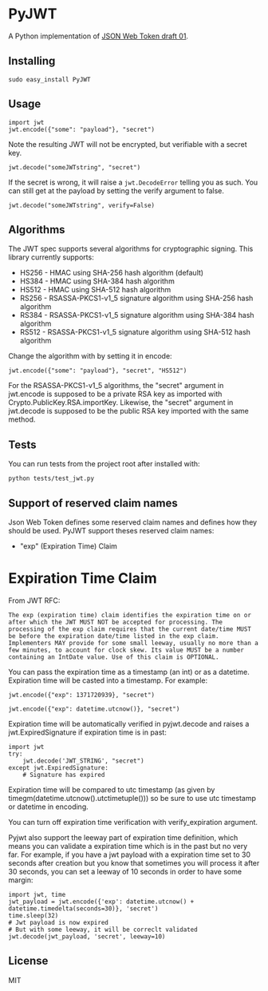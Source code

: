 PyJWT
=====
A Python implementation of [JSON Web Token draft 01](http://self-issued.info/docs/draft-jones-json-web-token-01.html).

Installing
----------

    sudo easy_install PyJWT

Usage
-----

    import jwt
    jwt.encode({"some": "payload"}, "secret")

Note the resulting JWT will not be encrypted, but verifiable with a secret key.

    jwt.decode("someJWTstring", "secret")

If the secret is wrong, it will raise a `jwt.DecodeError` telling you as such. You can still get at the payload by setting the verify argument to false.

    jwt.decode("someJWTstring", verify=False)

Algorithms
----------

The JWT spec supports several algorithms for cryptographic signing. This library currently supports:

* HS256 - HMAC using SHA-256 hash algorithm (default)
* HS384 - HMAC using SHA-384 hash algorithm
* HS512 - HMAC using SHA-512 hash algorithm
* RS256 - RSASSA-PKCS1-v1_5 signature algorithm using SHA-256 hash algorithm
* RS384 - RSASSA-PKCS1-v1_5 signature algorithm using SHA-384 hash algorithm
* RS512 - RSASSA-PKCS1-v1_5 signature algorithm using SHA-512 hash algorithm

Change the algorithm with by setting it in encode:

    jwt.encode({"some": "payload"}, "secret", "HS512")

For the RSASSA-PKCS1-v1_5 algorithms, the "secret" argument in jwt.encode is supposed to be a private RSA key as
imported with Crypto.PublicKey.RSA.importKey. Likewise, the "secret" argument in jwt.decode is supposed to be the
public RSA key imported with the same method. 

Tests
-----

You can run tests from the project root after installed with:

    python tests/test_jwt.py

Support of reserved claim names
-------------------------------

Json Web Token defines some reserved claim names and defines how they should be used. PyJWT support theses reserved claim names:

 - "exp" (Expiration Time) Claim

Expiration Time Claim
=====================

From JWT RFC:

    The exp (expiration time) claim identifies the expiration time on or after which the JWT MUST NOT be accepted for processing. The processing of the exp claim requires that the current date/time MUST be before the expiration date/time listed in the exp claim. Implementers MAY provide for some small leeway, usually no more than a few minutes, to account for clock skew. Its value MUST be a number containing an IntDate value. Use of this claim is OPTIONAL.

You can pass the expiration time as a timestamp (an int) or as a datetime. Expiration time will be casted into a timestamp. For example:

    jwt.encode({"exp": 1371720939}, "secret")

    jwt.encode({"exp": datetime.utcnow()}, "secret")

Expiration time will be automatically verified in pyjwt.decode and raises a jwt.ExpiredSignature if expiration time is in past:

    import jwt
    try:
        jwt.decode('JWT_STRING', "secret")
    except jwt.ExpiredSignature:
        # Signature has expired

Expiration time will be compared to utc timestamp (as given by timegm(datetime.utcnow().utctimetuple())) so be sure to use utc timestamp or datetime in encoding.

You can turn off expiration time verification with verify_expiration argument.

Pyjwt also support the leeway part of expiration time definition, which means you can validate a expiration time which is in the past but no very far. For example, if you have a jwt payload with a expiration time set to 30 seconds after creation but you know that sometimes you will process it after 30 seconds, you can set a leeway of 10 seconds in order to have some margin:

    import jwt, time
    jwt_payload = jwt.encode({'exp': datetime.utcnow() + datetime.timedelta(seconds=30)}, 'secret')
    time.sleep(32)
    # Jwt payload is now expired
    # But with some leeway, it will be correclt validated
    jwt.decode(jwt_payload, 'secret', leeway=10)


License
-------

MIT
